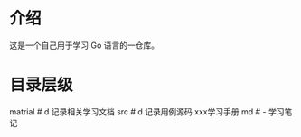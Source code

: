 # 介绍
这是一个自己用于学习 Go 语言的一仓库。

# 目录层级
matrial             # d 记录相关学习文档
src                 # d 记录用例源码
xxx学习手册.md       # - 学习笔记
